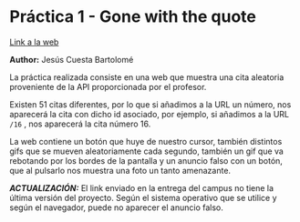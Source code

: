 # Práctica 1 - Gone with the quote

[Link a la web](https://practica-guapa-ekmrr6p0mq51.deno.dev/)

**Author:** Jesús Cuesta Bartolomé

La práctica realizada consiste en una web que muestra una cita aleatoria proveniente de la API proporcionada por el profesor. 

Existen 51 citas diferentes, por lo que si añadimos a la URL un número, nos aparecerá la cita con dicho id asociado, por ejemplo, si añadimos a la URL `/16` , nos aparecerá la cita número 16.

La web contiene un botón que huye de nuestro cursor, también distintos gifs que se mueven aleatoriamente cada segundo, también un gif que va rebotando por los bordes de la pantalla y un anuncio falso con un botón, que al pulsarlo nos muestra una foto un tanto amenazante.

***ACTUALIZACIÓN:*** El link enviado en la entrega del campus no tiene la última versión del proyecto. Según el sistema operativo que se utilice y según el navegador, puede no aparecer el anuncio falso.

